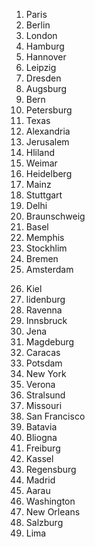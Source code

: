 <div class="row">
  <div class="col" markdown="1">
<smaller><ol>
<li>Paris</li>
<li>Berlin</li>
<li>London</li>
<li>Hamburg</li>
<li>Hannover</li>
<li>Leipzig</li>
<li>Dresden</li>
<li>Augsburg</li>
<li>Bern</li>
<li>Petersburg</li>
<li>Texas</li>
<li>Alexandria</li>
<li>Jerusalem</li>
<li>Hliland</li>
<li>Weimar</li>
<li>Heidelberg</li>
<li>Mainz</li>
<li>Stuttgart</li>
<li>Delhi</li>
<li>Braunschweig</li>
<li>Basel</li>
<li>Memphis</li>
<li>Stockhlim</li>
<li>Bremen</li>
<li>Amsterdam</li>
</ol></small>
  </div>
  <div class="col" markdown="1">
<smaller><ol start="26">
<li>Kiel</li>
<li>lidenburg</li>
<li>Ravenna</li>
<li>Innsbruck</li>
<li>Jena</li>
<li>Magdeburg</li>
<li>Caracas</li>
<li>Potsdam</li>
<li>New York</li>
<li>Verona</li>
<li>Stralsund</li>
<li>Missouri</li>
<li>San Francisco</li>
<li>Batavia</li>
<li>Bliogna</li>
<li>Freiburg</li>
<li>Kassel</li>
<li>Regensburg</li>
<li>Madrid</li>
<li>Aarau</li>
<li>Washington</li>
<li>New Orleans</li>
<li>Salzburg</li>
<li>Lima</li>
</ol></smaller>
  </div>
</div>